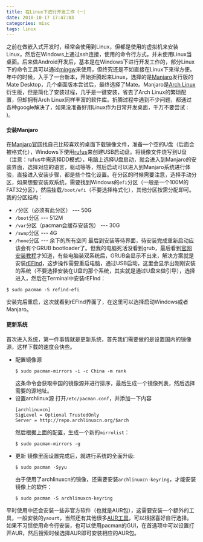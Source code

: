 ```yaml
---
title: 在Linux下进行开发工作（一）
date: 2018-10-17 17:47:03
categories: misc
tags: linux
---
```


之前在做嵌入式开发时，经常会使用到Linux，但都是使用的虚拟机来安装Linux，然后在Windows上通过ssh连接，使用的命令行方式，并未使用Linux当桌面。后来做Android开发后，基本是在Windows下进行开发工作的，部分Linux下的命令工具可以通过[mingw][1]来使用，但终究还是不如直接在Linux下来得方便。年中的时候，入手了一台新本，开始折腾起来Linux，选择的是[Manjaro][2]发行版的Mate Desktop，几个桌面版本尝试后，最终选择了Mate。Manjaro是[Arch Linux][3]衍生版，但是简化了安装过程，几乎是一键安装，省去了Arch Linux的繁琐配置，但却拥有Arch Linux同样丰富的软件库。折腾过程中遇到不少问题，都通过各种google解决了，如果没准备好用Linux作为日常开发桌面，千万不要尝试 : )。
<!-- more -->


#### 安装Manjaro
在[Manjaro官网][2]找自己比较喜欢的桌面下载镜像文件，准备一个空的U盘（后面会被格式化），Windows下使用[rufus][4]来创建USB启动盘。将镜像文件烧写到U盘（注意：rufus中需选择DD模式），电脑上选择U盘启动，就会进入到Manjaro的安装界面，选择对应的语言，驱动等等，然后启动可以进入到Manjaro系统进行体验，直接进入安装步骤，都是些个性化设置。在分区的时候需要注意，选择手动分区，如果想要安装双系统，需要找到Windows的`efi`分区（一般是一个100M的FAT32分区），然后挂载`/boot/efi`（不要选择格式化），其他分区按需分配即可。我的分区结构：
* `/`分区（必须有此分区） --- 50G
* `/boot`分区 --- 512M
* `/var`分区（pacman会缓存安装包） --- 30G
* `/swap`分区 --- 4G
* `/home`分区 --- 余下的所有空间
最后到安装等待界面，待安装完成重新启动应该会有个GRUB bootloader了。但我的电脑死活没看到grub，最后看到[官网安装教程][5]才知道，有些电脑装双系统后，GRUB会显示不出来，解决方案就是安装[rEFInd][6]，这步操作需要重启电脑，通过USB启动，这里会显示出刚刚安装的系统（不要选择安装在U盘的那个系统，其实就是通过U盘来做引导），选择进入，然后在Terminal中安装rEFInd：
```shell
$ sudo pacman -S refind-efi
```
安装完后重启，这次就看到rEFInd界面了，在这里可以选择启动Windows或者Manjaro。

#### 更新系统
首次进入系统，第一件事情就是更新系统，首先我们需要做的是设置国内的镜像源，这样下载的速度会快些。
* 配置镜像源
    ```
    $ sudo pacman-mirrors -i -c China -m rank
    ```
    这条命令会获取中国的镜像源并进行排序，最后生成一个镜像列表，然后选择需要的源地址。
* 设置archlinux源
    打开`/etc/pacman.conf`，并添加一下内容
    ```text
    [archlinuxcn]
    SigLevel = Optional TrustedOnly
    Server = http://repo.archlinuxcn.org/$arch
    ```
    然后根据上面的配置，生成一个新的`mirrolist`：
    ```shell
    $ sudo pacman-mirrors -g
    ```
* 更新
    镜像里面设置完成后，就进行系统的全面升级:
    ```shell
    $ sudo pacman -Syyu
    ```
    由于使用了archlinuxcn的镜像，还需要安装`archlinuxcn-keyring`，才能安装镜像上的软件：
    ```shell
    $ sudo pacman -S archlinuxcn-keyring
    ```
平时使用中还会安装一些非官方软件（也就是AUR包），这需要安装一个额外的工具，一般安装的`yaourt`，当然还有其他很多[AUR工具][7]，可以根据喜好自行选择。如果不习惯使用命令行安装，也可以使用pacman的GUI，在首选项中可以设置打开AUR，然后搜索时候选择AUR即可安装相应的AUR包。


[1]: http://www.mingw.org/
[2]: https://manjaro.org/get-manjaro/
[3]: https://www.archlinux.org/
[4]: http://rufus.ie/
[5]: https://wiki.manjaro.org/index.php?title=UEFI_-_Install_Guide
[6]: http://www.rodsbooks.com/refind/index.html
[7]: https://wiki.archlinux.org/index.php/AUR_helpers